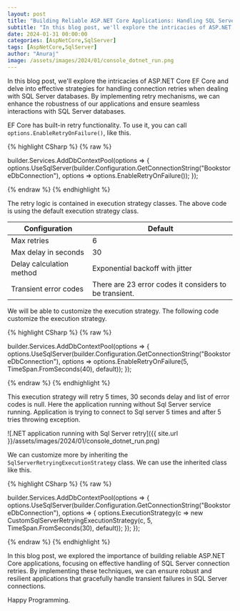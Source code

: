 ```yaml
---
layout: post
title: "Building Reliable ASP.NET Core Applications: Handling SQL Server Connection Retries"
subtitle: "In this blog post, we'll explore the intricacies of ASP.NET Core EF Core and delve into effective strategies for handling connection retries when dealing with SQL Server databases."
date: 2024-01-31 00:00:00
categories: [AspNetCore,SqlServer]
tags: [AspNetCore,SqlServer]
author: "Anuraj"
image: /assets/images/2024/01/console_dotnet_run.png
---
```


In this blog post, we'll explore the intricacies of ASP.NET Core EF Core and delve into effective strategies for handling connection retries when dealing with SQL Server databases. By implementing retry mechanisms, we can enhance the robustness of our applications and ensure seamless interactions with SQL Server databases.

EF Core has built-in retry functionality. To use it, you can call `options.EnableRetryOnFailure()`, like this.

{% highlight CSharp %}
{% raw %}

builder.Services.AddDbContextPool<BookstoreDbContext>(options =>
{
    options.UseSqlServer(builder.Configuration.GetConnectionString("BookstoreDbConnection"), 
        options => options.EnableRetryOnFailure());
});

{% endraw %}
{% endhighlight %}

The retry logic is contained in execution strategy classes. The above code is using the default execution strategy class.

| Configuration    | Default |
| -------- | ------- |
| Max retries  | 	6    |
| Max delay in seconds | 30     |
| Delay calculation method    | Exponential backoff with jitter    |
| Transient error codes | There are 23 error codes it considers to be transient. |

We will be able to customize the execution strategy. The following code customize the execution strategy.

{% highlight CSharp %}
{% raw %}

builder.Services.AddDbContextPool<BookstoreDbContext>(options =>
{
    options.UseSqlServer(builder.Configuration.GetConnectionString("BookstoreDbConnection"), 
        options => options.EnableRetryOnFailure(5, TimeSpan.FromSeconds(40), default));
});

{% endraw %}
{% endhighlight %}

This execution strategy will retry 5 times, 30 seconds delay and list of error codes is null. Here the application running without Sql Server service running. Application is trying to connect to Sql server 5 times and after 5 tries throwing exception.

![.NET application running with Sql Server retry]({{ site.url }}/assets/images/2024/01/console_dotnet_run.png)

We can customize more by inheriting the `SqlServerRetryingExecutionStrategy` class. We can use the inherited class like this.

{% highlight CSharp %}
{% raw %}

builder.Services.AddDbContextPool<BookstoreDbContext>(options =>
{
    options.UseSqlServer(builder.Configuration.GetConnectionString("BookstoreDbConnection"),
        options =>
        {
            options.ExecutionStrategy(c => new CustomSqlServerRetryingExecutionStrategy(c, 5, TimeSpan.FromSeconds(30), default));
        });
});

{% endraw %}
{% endhighlight %}

In this blog post, we explored the importance of building reliable ASP.NET Core applications, focusing on effective handling of SQL Server connection retries. By implementing these techniques, we can ensure robust and resilient applications that gracefully handle transient failures in SQL Server connections.

Happy Programming.